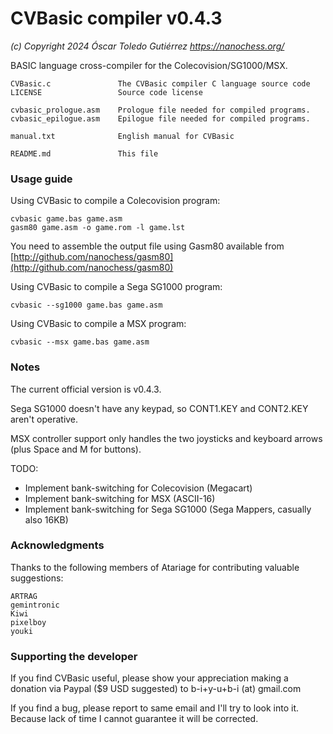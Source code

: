 # CVBasic compiler v0.4.3
*(c) Copyright 2024 Óscar Toledo Gutiérrez*
*https://nanochess.org/*

BASIC language cross-compiler for the Colecovision/SG1000/MSX.

    CVBasic.c               The CVBasic compiler C language source code
    LICENSE                 Source code license

    cvbasic_prologue.asm    Prologue file needed for compiled programs.
    cvbasic_epilogue.asm    Epilogue file needed for compiled programs.

    manual.txt              English manual for CVBasic

    README.md               This file


### Usage guide

Using CVBasic to compile a Colecovision program:

    cvbasic game.bas game.asm
    gasm80 game.asm -o game.rom -l game.lst

You need to assemble the output file using Gasm80 available from [http://github.com/nanochess/gasm80](http://github.com/nanochess/gasm80)

Using CVBasic to compile a Sega SG1000 program:

    cvbasic --sg1000 game.bas game.asm

Using CVBasic to compile a MSX program:

    cvbasic --msx game.bas game.asm


### Notes

The current official version is v0.4.3.

Sega SG1000 doesn't have any keypad, so CONT1.KEY and CONT2.KEY aren't operative.

MSX controller support only handles the two joysticks and keyboard arrows (plus Space and M for buttons).

TODO:
* Implement bank-switching for Colecovision (Megacart)
* Implement bank-switching for MSX (ASCII-16)
* Implement bank-switching for Sega SG1000 (Sega Mappers, casually also 16KB)


### Acknowledgments

Thanks to the following members of Atariage for contributing valuable suggestions:

    ARTRAG
    gemintronic
    Kiwi
    pixelboy
    youki

### Supporting the developer

If you find CVBasic useful, please show your appreciation making a donation via Paypal ($9 USD suggested) to b-i+y-u+b-i (at) gmail.com

If you find a bug, please report to same email and I'll try to look into it. Because lack of time I cannot guarantee it will be corrected.
